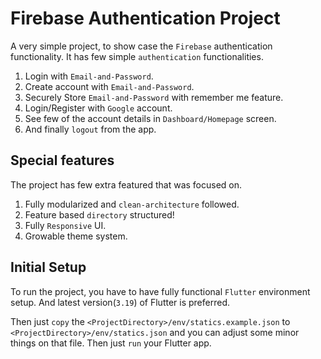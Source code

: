 # Firebase Authentication Project

A very simple project, to show case the `Firebase` authentication functionality. It has few simple `authentication` functionalities.

1. Login with `Email-and-Password`.
2. Create account with `Email-and-Password`.
3. Securely Store `Email-and-Password` with remember me feature.
4. Login/Register with `Google` account.
5. See few of the account details in `Dashboard/Homepage` screen.
6. And finally `logout` from the app.

## Special features

The project has few extra featured that was focused on.

1. Fully modularized and `clean-architecture` followed.
2. Feature based `directory` structured!
3. Fully `Responsive` UI.
4. Growable theme system.

## Initial Setup

To run the project, you have to have fully functional `Flutter` environment setup. And latest version(`3.19`) of Flutter is preferred.

Then just `copy` the `<ProjectDirectory>/env/statics.example.json` to `<ProjectDirectory>/env/statics.json` and you can adjust some minor things on that file. Then just `run` your Flutter app.